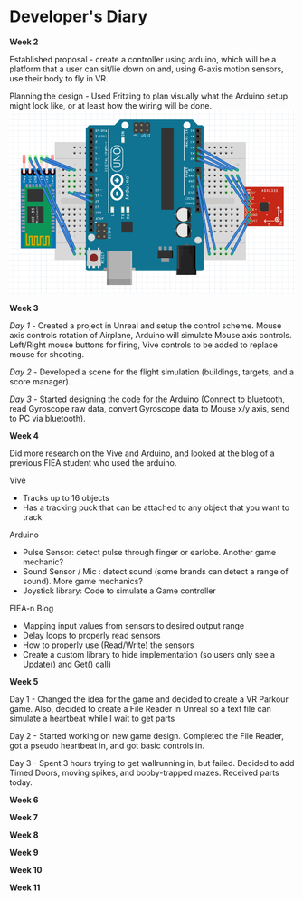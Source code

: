 # Developer's Diary

**Week 2**

Established proposal - create a controller using arduino, which will be a platform
that a user can sit/lie down on and, using 6-axis motion sensors, use their body
to fly in VR.

Planning the design - Used Fritzing to plan visually what the Arduino setup might look like, or
at least how the wiring will be done.
![Arduino Design](https://github.com/JoseOcasio1994/P3/blob/master/Resources/Design.png?raw=true) 

**Week 3**

*Day 1* - Created a project in Unreal and setup the control scheme. Mouse axis controls rotation of Airplane, Arduino will simulate Mouse axis controls. 
Left/Right mouse buttons for firing, Vive controls to be added to replace mouse for shooting.

*Day 2* - Developed a scene for the flight simulation (buildings, targets, and a score manager).

*Day 3* - Started designing the code for the Arduino (Connect to bluetooth, read 
Gyroscope raw data, convert Gyroscope data to Mouse x/y axis, send to PC via bluetooth).

**Week 4**

Did more research on the Vive and Arduino, and looked at the blog of a previous FIEA student who used the arduino.

Vive
- Tracks up to 16 objects
- Has a tracking puck that can be attached to any object that you want to track

Arduino
- Pulse Sensor: detect pulse through finger or earlobe. Another game mechanic?
- Sound Sensor / Mic : detect sound (some brands can detect a range of sound). More game mechanics?
- Joystick library: Code to simulate a Game controller

FIEA-n Blog
- Mapping input values from sensors to desired output range
- Delay loops to properly read sensors
- How to properly use (Read/Write) the sensors
- Create a custom library to hide implementation (so users only see a Update() and Get() call)

**Week 5**

Day 1 - Changed the idea for the game and decided to create a VR Parkour game. Also, decided
to create a File Reader in Unreal so a text file can simulate a heartbeat while I wait
to get parts

Day 2 - Started working on new game design. Completed the File Reader, got a pseudo
heartbeat in, and got basic controls in.

Day 3 - Spent 3 hours trying to get wallrunning in, but failed. Decided to add Timed Doors, 
moving spikes, and booby-trapped mazes. Received parts today.

**Week 6**

**Week 7**

**Week 8**

**Week 9**

**Week 10**

**Week 11**

